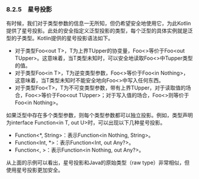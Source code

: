 ### 8.2.5　星号投影

有时候，我们对于类型参数的信息一无所知，但仍希望安全地使用它，为此Kotlin提供了星号投影。此处的安全指定义泛型投影的类型，每个泛型的具体实例就是泛型的子类型。Kotlin提供的星号投影语法如下。

+ 对于类型Foo\<out T>，T为上界TUpper的协变量，Foo<>等价于Foo\<out TUpper>。这意味着，当T类型未知时，可以安全地读取Foo<>中Tupper类型的值。
+ 对于类型Foo\<in T>，T为逆变类型参数，Foo<>等价于Foo\<in Nothing>，这意味着，当T类型未知时不能安全地向Foo<>中写入任何东西。
+ 对于类型Foo\<T>，T为不可变类型参数，带有上界TUpper，对于读取值的场合，Foo<>等价于Foo\<out TUpper>；对于写入值的场合，Foo<>则等价于Foo\<in Nothing>。

如果泛型中存在多个类型参数，则每个类型参数都可以独立投影。例如，类型声明为interface Function<in T, out U>时，可以出现以下几种星号投影。

+ Function<*, String>：表示Function<in Nothing, String>。
+ Function<Int, *>：表示Function<Int, out Any?>。
+ Function<, >：表示Function<in Nothing, out Any?>。

从上面的示例可以看出，星号投影和Java的原始类型（raw type）非常相似，但使用星号投影更加安全。

